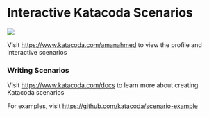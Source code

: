 # Interactive Katacoda Scenarios

[![](http://shields.katacoda.com/katacoda/amanahmed/count.svg)](https://www.katacoda.com/amanahmed "Get your profile on Katacoda.com")

Visit https://www.katacoda.com/amanahmed to view the profile and interactive scenarios

### Writing Scenarios
Visit https://www.katacoda.com/docs to learn more about creating Katacoda scenarios

For examples, visit https://github.com/katacoda/scenario-example
